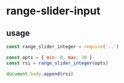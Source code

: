 # range-slider-input

## usage

```javascript
const range_slider_integer = require('..')

const opts = { min: 0, max: 30 }
const rsi = range_slider_integer(opts)

document.body.append(rsi)
```
